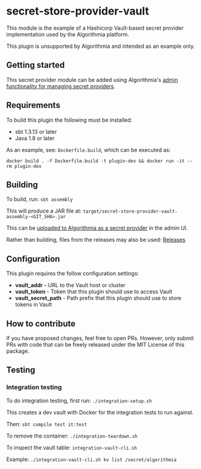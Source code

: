 secret-store-provider-vault
==============================

This module is the example of a Hashicorp Vault-based secret provider implementation used by the Algorithmia platform.

This plugin is unsupported by Algorithmia and intended as an example only.

## Getting started

This secret provider module can be added using Algorithmia's [admin functionality for managing secret providers](https://training.algorithmia.com/exploring-the-admin-panel/842511).

## Requirements

To build this plugin the following must be installed:
* sbt 1.3.13 or later
* Java 1.8 or later

As an example, see: `Dockerfile.build`, which can be executed as:

`docker build . -f Dockerfile.build -t plugin-dev && docker run -it --rm plugin-dev`

## Building

To build, run:
`sbt assembly`

This will produce a JAR file at:
`target/secret-store-provider-vault-assembly-<GIT_SHA>.jar`

This can be [uploaded to Algorithmia as a secret provider](https://training.algorithmia.com/exploring-the-admin-panel/842511) in the admin UI.

Rather than building, files from the releases may also be used:
[Releases](https://github.com/algorithmiaio/secret-store-provider-vault/releases)

## Configuration

This plugin requires the follow configuration settings:

* **vault_addr** - URL to the Vault host or cluster
* **vault_token** - Token that this plugin should use to access Vault
* **vault_secret_path** - Path prefix that this plugin should use to store tokens in Vault

## How to contribute

If you have proposed changes, feel free to open PRs. However, only submit PRs with
code that can be freely released under the MIT License of this package.

## Testing

### Integration testing

To do integration testing, first run:
`./integration-setup.sh`

This creates a dev vault with Docker for the integration tests to run against.

Then:
`sbt compile test it:test`

To remove the container:
`./integration-teardown.sh`

To inspect the vault table:
`integration-vault-cli.sh`

Example:
`./integration-vault-cli.sh kv list /secret/algorithmia`
